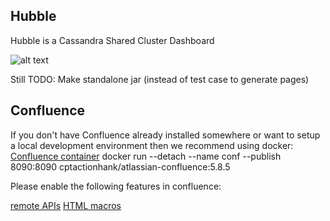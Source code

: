 ## Hubble
Hubble is a Cassandra Shared Cluster Dashboard

![alt text](https://github.com/Supernova-Team/hubble/blob/master/doc/hubble.jpg)


Still TODO:
Make standalone jar (instead of test case to generate pages)





## Confluence 


If you don't have Confluence already installed somewhere or want to setup a local development environment then we recommend using docker:
[Confluence container](https://hub.docker.com/r/cptactionhank/atlassian-confluence/)  docker run --detach --name conf --publish 8090:8090 cptactionhank/atlassian-confluence:5.8.5 


Please enable the following features in confluence: 

[remote APIs](https://confluence.atlassian.com/display/DOC/Enabling+the+Remote+API)
[HTML macros](https://confluence.atlassian.com/display/DOC/HTML+Macro) 


